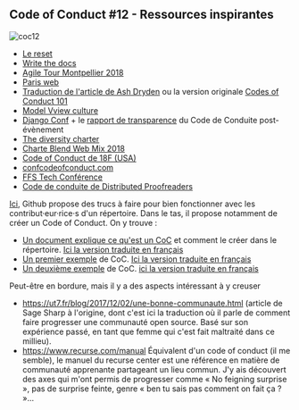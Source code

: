 ## Code of Conduct #12 - Ressources inspirantes

![coc12](https://raw.githubusercontent.com/Julia-barbelane/reflexions/master/photos/code-of-conduct/coc-12.png)

- [Le reset](https://lereset.org/charte.html)  
- [Write the docs](http://www.writethedocs.org/code-of-conduct/)  
- [Agile Tour Montpellier 2018](http://agiletour-montpellier.fr/code-de-conduite/)   
- [Paris web](https://www.paris-web.fr/code-de-conduite.php/)  
- [Traduction de l'article de Ash Dryden](https://medium.com/@julia.barbelane/les-codes-de-conduite-dans-nos-events-f100bfed374b) ou la version originale [Codes of Conduct 101](https://www.ashedryden.com/blog/codes-of-conduct-101-faq#coc101whatis)  
- [Model Vview culture](https://modelviewculture.com/pieces/a-code-of-conduct-is-not-enough)  
- [Django Conf](http://rencontres.django-fr.org/2018/code-conduite.html) + le [rapport de transparence](http://rencontres.django-fr.org/2018/coc-report.pdf) du Code de Conduite post-évènement  
- [The diversity charter](http://diversitycharter.org/)  
- [Charte Blend Web Mix 2018](https://www.blendwebmix.com/wp-content/uploads/2018/03/charte-speakers-blend-2018.pdf)  
- [Code of Conduct de 18F (USA)](https://github.com/18F/code-of-conduct/blob/master/code-of-conduct.md)  
- [confcodeofconduct.com](http://confcodeofconduct.com/)
- [FFS Tech Conférence](https://docs.google.com/document/d/e/2PACX-1vSiqCZpBdx028N3rQ7QO1LfQGGp31IEPVQjXKSuAdBd2CXPV8YQtd2Mm2Fwc6iQLQQLzVffijI25Pfg/pub)
- [Code de conduite de Distributed Proofreaders](https://www.pgdp.net/wiki/DP_Official_Documentation:General/French/Code_de_Conduite) 


[Ici](https://github.com/Rookie-Club/katas/community), Github propose des trucs à faire pour bien fonctionner avec les contribut·eur·rice·s d'un répertoire. Dans le tas, il propose notamment de créer un Code of Conduct. On y trouve : 
- [Un document explique ce qu'est un CoC](https://help.github.com/articles/adding-a-code-of-conduct-to-your-project/) et comment le créer dans le répertoire. [Ici la version traduite en français](https://github.com/Julia-barbelane/reflexions/blob/master/chantiers/code-of-conduct/traductions/github-pq-et-cmt.md)  
- [Un premier exemple](https://github.com/Rookie-Club/katas/community/code-of-conduct/new?template=contributor-covenant) de CoC. [Ici la version traduite en français](https://github.com/Julia-barbelane/reflexions/blob/master/chantiers/code-of-conduct/traductions/github-exemple-1.md)  
- [Un deuxième exemple](https://github.com/Rookie-Club/katas/community/code-of-conduct/new?template=citizen-code-of-conduct) de CoC. [ici la version traduite en français](https://github.com/Julia-barbelane/reflexions/blob/master/chantiers/code-of-conduct/traductions/github-exemple-2.md)  

Peut-être en bordure, mais il y a des aspects intéressant à y creuser
- https://ut7.fr/blog/2017/12/02/une-bonne-communaute.html (article de Sage Sharp à l'origine, dont c'est ici la traduction où il parle de comment faire progresser une communauté open source. Basé sur son expérience passé, en tant que femme qui c'est fait maltraité dans ce millieu).
- https://www.recurse.com/manual Équivalent d'un code of conduct (il me semble), le manuel du recurse center est une référence en matière de communauté apprenante partageant un lieu commun. J'y ais découvert des axes qui m'ont permis de progresser comme « No feigning surprise », pas de surprise feinte, genre « ben tu sais pas comment on fait ça ? »...